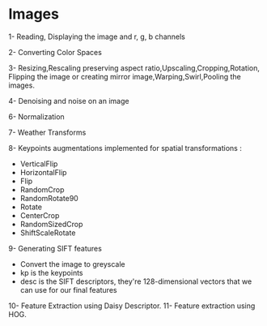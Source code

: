 # Images
1- Reading, Displaying the image and r, g, b channels

2- Converting Color Spaces

3- Resizing,Rescaling preserving aspect ratio,Upscaling,Cropping,Rotation,
Flipping the image or creating mirror image,Warping,Swirl,Pooling the images.

4- Denoising and noise on an image

6- Normalization

7- Weather Transforms

8- Keypoints augmentations  implemented for spatial transformations :
* VerticalFlip
* HorizontalFlip
* Flip
* RandomCrop
* RandomRotate90
* Rotate
* CenterCrop
* RandomSizedCrop
* ShiftScaleRotate

9- Generating SIFT features
* Convert the image to greyscale
* kp is the keypoints
* desc is the SIFT descriptors, they're 128-dimensional vectors that we can use for our final features

10- Feature Extraction using Daisy Descriptor.
11- Feature extraction using HOG.
